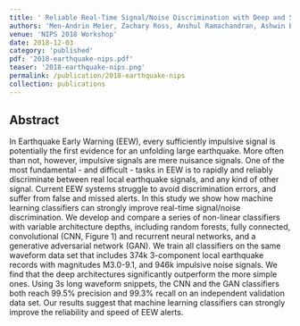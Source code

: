 ```yaml
---
title: ' Reliable Real-Time Signal/Noise Discrimination with Deep and Shallow Machine Learning Classifiers'
authors: 'Men-Andrin Meier, Zachary Ross, Anshul Ramachandran, Ashwin Balakrishna, Suraj Nair, Peter Kundzicz, Zefeng Li, Egill Hauksson, Jennifer Andrews'
venue: 'NIPS 2018 Workshop'
date: 2018-12-03
category: 'published'
pdf: '2018-earthquake-nips.pdf'
teaser: '2018-earthquake-nips.png'
permalink: /publication/2018-earthquake-nips
collection: publications
---
```


Abstract
-------
In Earthquake Early Warning (EEW), every sufficiently impulsive signal is potentially the first evidence for an unfolding large earthquake. More often than not, however, impulsive signals are mere nuisance signals. One of the most fundamental - and difficult - tasks in EEW is to rapidly and reliably discriminate between real local earthquake signals, and any kind of other signal. Current EEW systems struggle to avoid discrimination errors, and suffer from false and missed alerts. In this study we show how machine learning classifiers can strongly improve real-time signal/noise discrimination. We develop and compare a series of non-linear classifiers with variable architecture depths, including random forests, fully connected, convolutional (CNN, Figure 1) and recurrent neural networks, and a generative adversarial network (GAN). We train all classifiers on the same waveform data set that includes 374k 3-component local earthquake records with magnitudes M3.0-9.1, and 946k impulsive noise signals. We find that the deep architectures significantly outperform the more simple ones. Using 3s long waveform snippets, the CNN and the GAN classifiers both reach 99.5% precision and 99.3% recall on an independent validation data set. Our results suggest that machine learning classifiers can strongly improve the reliability and speed of EEW alerts.
